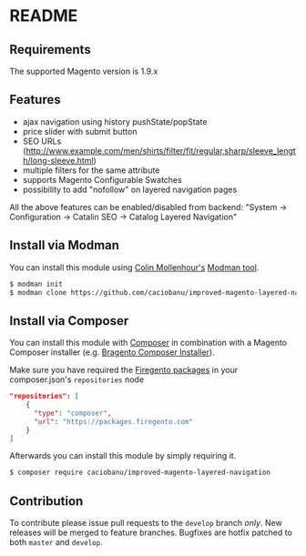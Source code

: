 README
================

Requirements
------------

The supported Magento version is 1.9.x

Features
----------------

- ajax navigation using history pushState/popState
- price slider with submit button
- SEO URLs (http://www.example.com/men/shirts/filter/fit/regular,sharp/sleeve_length/long-sleeve.html)
- multiple filters for the same attribute
- supports Magento Configurable Swatches
- possibility to add "nofollow" on layered navigation pages

All the above features can be enabled/disabled from backend: "System -> Configuration -> Catalin SEO -> Catalog Layered Navigation"

Install via Modman
----------------

You can install this module using [Colin Mollenhour's](https://github.com/colinmollenhour) [Modman tool](https://github.com/colinmollenhour/modman).

```bash
$ modman init
$ modman clone https://github.com/caciobanu/improved-magento-layered-navigation.git
```

Install via Composer
----------------

You can install this module with [Composer](https://getcomposer.org/) in combination with a Magento Composer installer (e.g. [Bragento Composer Installer](https://github.com/bragento/bragento-composer-installer)).

Make sure you have required the [Firegento packages](https://packages.firegento.com/) in your composer.json's `repositories` node

```json
"repositories": [
    {
      "type": "composer",
      "url": "https://packages.firegento.com"
    }
]
```
Afterwards you can install this module by simply requiring it.

```bash
$ composer require caciobanu/improved-magento-layered-navigation
```

Contribution
------------

To contribute please issue pull requests to the `develop` branch _only_. New releases will be merged to feature branches. Bugfixes are hotfix patched to both `master` and `develop`.
